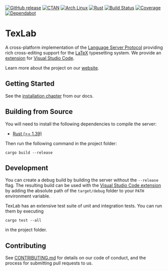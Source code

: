 [![GitHub release](https://img.shields.io/github/release/latex-lsp/texlab)](https://github.com/latex-lsp/texlab/releases)
[![CTAN](https://img.shields.io/ctan/v/texlab)](https://ctan.org/pkg/texlab)
[![Arch Linux](https://img.shields.io/archlinux/v/community/x86_64/texlab)](https://www.archlinux.org/packages/community/x86_64/texlab/)
[![Rust](https://img.shields.io/badge/rustc-1.39%2B-blue)](https://blog.rust-lang.org/2019/11/07/Rust-1.39.0.html)
[![Build Status](https://dev.azure.com/latex-lsp/texlab/_apis/build/status/latex-lsp.texlab?branchName=master)](https://dev.azure.com/latex-lsp/texlab/_build/latest?definitionId=8&branchName=master)
[![Coverage](https://img.shields.io/azure-devops/coverage/latex-lsp/texlab/8.svg?logo=azuredevops)](https://dev.azure.com/latex-lsp/texlab/_build/latest?definitionId=8&branchName=master)
[![Dependabot](https://api.dependabot.com/badges/status?host=github&repo=latex-lsp/texlab)](https://dependabot.com)

# TexLab

A cross-platform implementation of the [Language Server Protocol](https://microsoft.github.io/language-server-protocol)
providing rich cross-editing support for the [LaTeX](https://www.latex-project.org/) typesetting system.
We provide an [extension](https://github.com/latex-lsp/texlab-vscode) for [Visual Studio Code](https://code.visualstudio.com).

Learn more about the project on our [website](https://texlab.netlify.com).

## Getting Started

See the [installation chapter](https://texlab.netlify.com/docs) from our docs.

## Building from Source

You will need to install the following dependencies to compile the server:

- [Rust (>= 1.39)](https://rustup.rs/)

Then run the following command in the project folder:

```shell
cargo build --release
```

## Development

You can create a debug build by building the server without the `--release` flag.
The resulting build can be used with the [Visual Studio Code extension](https://github.com/latex-lsp/texlab-vscode)
by adding the absolute path of the `target/debug` folder to your `PATH` environment variable.

TexLab has an extensive test suite of unit and integration tests. You can run them by executing

```shell
cargo test --all
```

in the project folder.

## Contributing

See [CONTRIBUTING.md](CONTRIBUTING.md) for details on our code of conduct, and the process for submitting pull requests to us.
